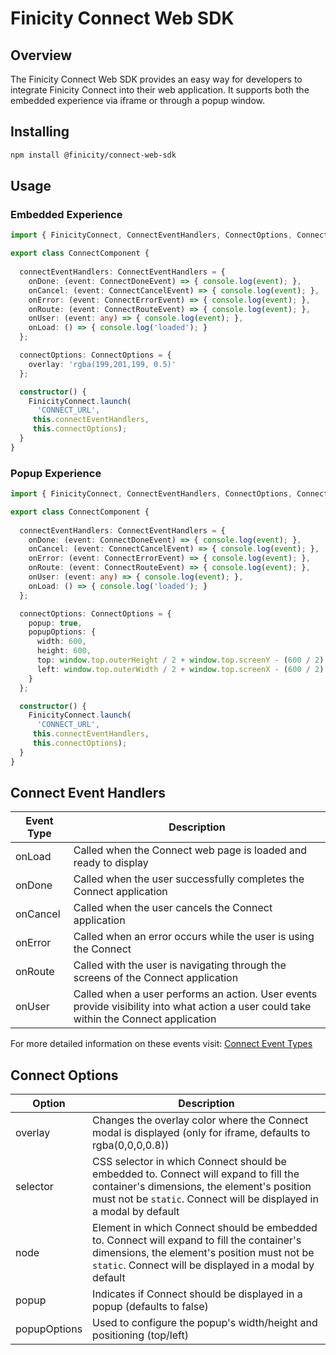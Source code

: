 # Finicity Connect Web SDK

## Overview

The Finicity Connect Web SDK provides an easy way for developers to integrate Finicity Connect into their web application. It supports both the embedded experience via iframe or through a popup window.

## Installing

```bash
npm install @finicity/connect-web-sdk
```

## Usage

### Embedded Experience
```typescript
import { FinicityConnect, ConnectEventHandlers, ConnectOptions, ConnectDoneEvent, ConnectCancelEvent, ConnectErrorEvent, ConnectRouteEvent } from '@finicity/connect-web-sdk';

export class ConnectComponent {
  
  connectEventHandlers: ConnectEventHandlers = {
    onDone: (event: ConnectDoneEvent) => { console.log(event); },
    onCancel: (event: ConnectCancelEvent) => { console.log(event); },
    onError: (event: ConnectErrorEvent) => { console.log(event); },
    onRoute: (event: ConnectRouteEvent) => { console.log(event); },
    onUser: (event: any) => { console.log(event); },
    onLoad: () => { console.log('loaded'); }
  };

  connectOptions: ConnectOptions = {
    overlay: 'rgba(199,201,199, 0.5)'
  };

  constructor() {
    FinicityConnect.launch(
      'CONNECT_URL',
     this.connectEventHandlers,
     this.connectOptions);
  }
}
```

### Popup Experience
```typescript
import { FinicityConnect, ConnectEventHandlers, ConnectOptions, ConnectDoneEvent, ConnectCancelEvent, ConnectErrorEvent, ConnectRouteEvent } from '@finicity/connect-web-sdk';

export class ConnectComponent {
  
  connectEventHandlers: ConnectEventHandlers = {
    onDone: (event: ConnectDoneEvent) => { console.log(event); },
    onCancel: (event: ConnectCancelEvent) => { console.log(event); },
    onError: (event: ConnectErrorEvent) => { console.log(event); },
    onRoute: (event: ConnectRouteEvent) => { console.log(event); },
    onUser: (event: any) => { console.log(event); },
    onLoad: () => { console.log('loaded'); }
  };

  connectOptions: ConnectOptions = {
    popup: true,
    popupOptions: {
      width: 600,
      height: 600,
      top: window.top.outerHeight / 2 + window.top.screenY - (600 / 2),
      left: window.top.outerWidth / 2 + window.top.screenX - (600 / 2)
    }
  };

  constructor() {
    FinicityConnect.launch(
      'CONNECT_URL',
     this.connectEventHandlers,
     this.connectOptions);
  }
}
```

## Connect Event Handlers

| Event Type | Description                                                                                                                             |
| ---------- | --------------------------------------------------------------------------------------------------------------------------------------- |
| onLoad     | Called when the Connect web page is loaded and ready to display                                                                         |
| onDone     | Called when the user successfully completes the Connect application                                                                     |
| onCancel   | Called when the user cancels the Connect application                                                                                    |
| onError    | Called when an error occurs while the user is using the Connect                                                                         |
| onRoute    | Called with the user is navigating through the screens of the Connect application                                                       |
| onUser     | Called when a user performs an action. User events provide visibility into what action a user could take within the Connect application |

For more detailed information on these events visit: [Connect Event Types](https://docs.finicity.com/connect-2-0-events-types/)


## Connect Options

| Option | Description                                                                                                                                  |
| ----------- | --------------------------------------------------------------------------------------------------------------------------------------- |
| overlay     | Changes the overlay color where the Connect modal is displayed (only for iframe, defaults to rgba(0,0,0,0.8))                           |
| selector    | CSS selector in which Connect should be embedded to. Connect will expand to fill the container's dimensions, the element's position must not be `static`. Connect will be displayed in a modal by default                                                                                                         | 
| node        | Element in which Connect should be embedded to. Connect will expand to fill the container's dimensions, the element's position must not be `static`. Connect will be displayed in a modal by default                                                                                                         | 
| popup       | Indicates if Connect should be displayed in a popup (defaults to false)                                                                 |
| popupOptions| Used to configure the popup's width/height and positioning (top/left)                                                                   |

